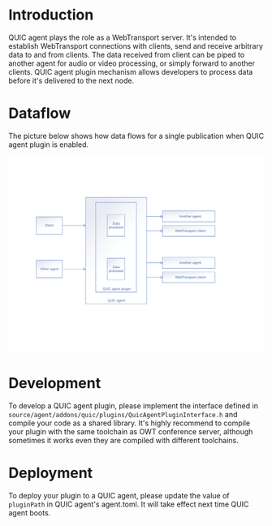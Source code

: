 # Introduction
QUIC agent plays the role as a WebTransport server. It's intended to establish WebTransport connections with clients, send and receive arbitrary data to and from clients. The data received from client can be piped to another agent for audio or video processing, or simply forward to another clients. QUIC agent plugin mechanism allows developers to process data before it's delivered to the next node.

# Dataflow
The picture below shows how data flows for a single publication when QUIC agent plugin is enabled.

![QUIC agent plugin dataflow](QuicAgentPluginDataflow.svg)

# Development
To develop a QUIC agent plugin, please implement the interface defined in `source/agent/addons/quic/plugins/QuicAgentPluginInterface.h` and compile your code as a shared library. It's highly recommend to compile your plugin with the same toolchain as OWT conference server, although sometimes it works even they are compiled with different toolchains.

# Deployment
To deploy your plugin to a QUIC agent, please update the value of `pluginPath` in QUIC agent's agent.toml. It will take effect next time QUIC agent boots.